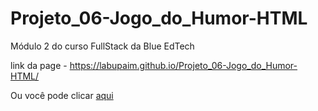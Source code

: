 # Projeto_06-Jogo_do_Humor-HTML
Módulo 2 do curso FullStack da Blue EdTech

link da page - https://labupaim.github.io/Projeto_06-Jogo_do_Humor-HTML/

Ou você pode clicar [aqui](https://labupaim.github.io/Projeto_06-Jogo_do_Humor-HTML/)
